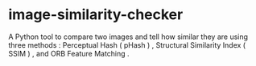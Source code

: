 # image-similarity-checker
A Python tool to compare two images and tell how similar they are using three methods : Perceptual Hash ( pHash ) , Structural Similarity Index ( SSIM ) , and ORB Feature Matching .
